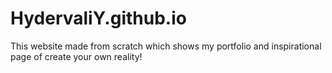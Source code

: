 # HydervaliY.github.io
This website made from scratch which shows my portfolio and inspirational page of create your own reality!
